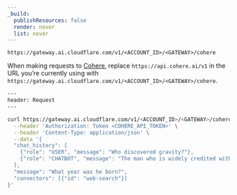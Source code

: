```yaml
---
_build:
  publishResources: false
  render: never
  list: never
---
```


`https://gateway.ai.cloudflare.com/v1/<ACCOUNT_ID>/<GATEWAY>/cohere`

When making requests to [Cohere](https://cohere.com/), replace `https://api.cohere.ai/v1` in the URL you’re currently using with `https://gateway.ai.cloudflare.com/v1/<ACCOUNT_ID>/<GATEWAY>/cohere`.

```bash
---
header: Request
---

curl https://gateway.ai.cloudflare.com/v1/<ACCOUNT_ID>/<GATEWAY>/cohere/v1/chat -X POST \
  --header 'Authorization: Token <COHERE_API_TOKEN>' \
  --header 'Content-Type: application/json' \
  --data '{
  "chat_history": [
    {"role": "USER", "message": "Who discovered gravity?"},
    {"role": "CHATBOT", "message": "The man who is widely credited with discovering gravity is Sir Isaac Newton"}
  ],
  "message": "What year was he born?",
  "connectors": [{"id": "web-search"}]
}'
```